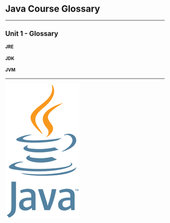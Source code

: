 # Java Course Glossary

---
## Unit 1 - Glossary

#### <a name="JRE"></a>JRE

#### JDK

#### JVM

---

<a href="https://github.com/Kevin-Lago/Java-Course-Guide">
	<img src="../java_logo.png" />
</a>